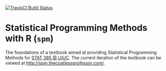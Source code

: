 [![TravisCI Build Status](https://api.travis-ci.org/coatless/spm.svg)](https://travis-ci.org/coatless/spm)

# Statistical Programming Methods with R (`spm`)

The foundations of a textbook aimed at providing Statistical Programming Methods for [STAT 385 @ UIUC](http://stat385.com). The current iteration of the
textbook can be viewed at <http://spm.thecoatlessprofessor.com/>.

